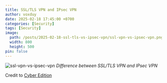 ```yaml
---
title: SSL/TLS VPN and IPsec VPN
author: voxduy
date: 2025-02-18 17:45:00 +0700
categories: [Security]
tags: [Security]
image:
  path: /posts/2025-02-18-ssl-tls-vs-ipsec-vpn/ssl-vpn-vs-ipsec-vpn.png
  width: 800
  height: 500
pin: false
---
```


![ssl-vpn-vs-ipsec-vpn](/posts/2025-02-18-ssl-tls-vs-ipsec-vpn/ssl-vpn-vs-ipsec-vpn.gif)
_Difference between SSL/TLS VPN and IPsec VPN_

Credit to [Cyber Edition](https://www.linkedin.com/company/cyberedition/)
